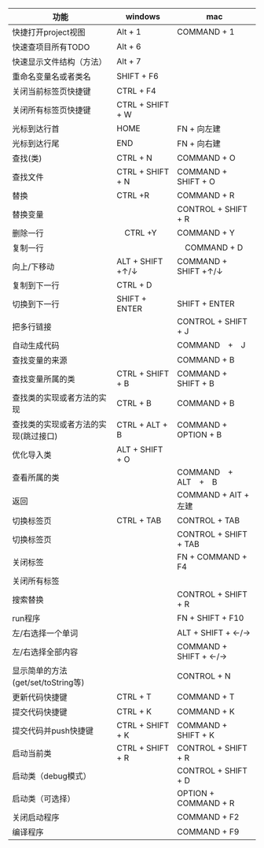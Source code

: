 |功能|windows|mac|
|---|---|---
|快捷打开project视图 | Alt + 1 |COMMAND + 1
|快速查项目所有TODO | Alt + 6 |
|快速显示文件结构（方法）| Alt + 7 |
|重命名变量名或者类名 | SHIFT + F6　|
|关闭当前标签页快捷键 | CTRL + F4　|
|关闭所有标签页快捷键 | CTRL + SHIFT + W |
|光标到达行首 | HOME | FN + 向左建
|光标到达行尾 | END | FN + 向右建
|查找(类) | CTRL + N | COMMAND + O
|查找文件 | CTRL + SHIFT + N | COMMAND + SHIFT + O
|替换| CTRL +R | COMMAND + R
|替换变量|| CONTROL + SHIFT + R
|删除一行|　CTRL +Y | COMMAND + Y
|复制一行 ||　COMMAND + D
|向上/下移动| ALT + SHIFT +↑/↓| COMMAND + SHIFT +↑/↓
|复制到下一行 | CTRL + D | 
|切换到下一行 | SHIFT + ENTER | SHIFT + ENTER
|把多行链接 || CONTROL + SHIFT + J
|自动生成代码 || COMMAND　+　J
|查找变量的来源 || COMMAND + B 
|查找变量所属的类|CTRL + SHIFT + B　| COMMAND + SHIFT + B
|查找类的实现或者方法的实现| CTRL + B | COMMAND + B
|查找类的实现或者方法的实现(跳过接口)| CTRL + ALT + B | COMMAND + OPTION + B	
|优化导入类 | ALT + SHIFT + O | 	
|查看所属的类|| COMMAND　+　ALT　+　B
|返回 || COMMAND + AIT + 左建
|切换标签页 | CTRL + TAB | CONTROL + TAB 
|切换标签页 || CONTROL + SHIFT + TAB
|关闭标签 || FN + COMMAND + F4
|关闭所有标签 ||
|搜索替换|| CONTROL + SHIFT + R
|run程序|| FN + SHIFT + F10
|左/右选择一个单词|| ALT + SHIFT + ←/→
|左/右选择全部内容|| COMMAND + SHIFT + ←/→
|显示简单的方法(get/set/toString等)|| CONTROL + N
|更新代码快捷键 | CTRL + T | COMMAND + T
|提交代码快捷键 | CTRL + K | COMMAND + K
|提交代码并push快捷键 | CTRL + SHIFT + K | COMMAND + SHIFT + K
|启动当前类 | CTRL + SHIFT + R | CONTROL + SHIFT + R
|启动类（debug模式） || CONTROL + SHIFT + D
|启动类（可选择） || OPTION + COMMAND + R
|关闭启动程序 || COMMAND + F2
|编译程序 || COMMAND + F9
